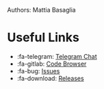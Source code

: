 Authors: Mattia Basaglia

# Useful Links

 * :fa-telegram: [Telegram Chat](https://t.me/Glaxnimate)
 * :fa-gitlab: [Code Browser](https://gitlab.com/mattia.basaglia/glaxnimate)
 * :fa-bug: [Issues](https://gitlab.com/mattia.basaglia/glaxnimate/-/issues)
 * :fa-download: [Releases](https://gitlab.com/mattia.basaglia/glaxnimate/-/releases)
